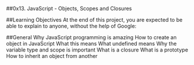 ##0x13. JavaScript - Objects, Scopes and Closures

##Learning Objectives
At the end of this project, you are expected to be able to explain to anyone, without the help of Google:

##General
Why JavaScript programming is amazing
How to create an object in JavaScript
What this means
What undefined means
Why the variable type and scope is important
What is a closure
What is a prototype
How to inherit an object from another
